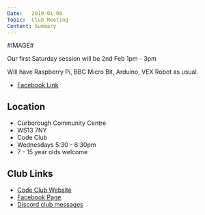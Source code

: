 ```yaml
---
Date:   2019-01-08
Topic:  Club Meeting
Content: Summary
---
```

#IMAGE#

Our first Saturday session will be 2nd Feb 1pm - 3pm

Will have Raspberry Pi, BBC Micro Bit, Arduino, VEX Robot as usual.

* [Facebook Link](https://www.facebook.com/1481985248595237/posts/1862608717199553/)

## Location

* Curborough Community Centre
* WS13 7NY
* Code Club
* Wednesdays 5:30 - 6:30pm
* 7 - 15 year olds welcome

## Club Links

* [Code Club Website](https://lichfield-code-club.github.io/)
* [Facebook Page](https://www.facebook.com/LichfieldCoders)
* [Discord club messages](https://discord.gg/szz6xGK)
